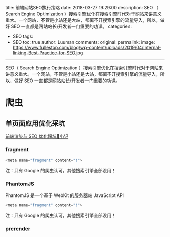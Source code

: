 title: 前端网站SEO执行策略
date: 2018-03-27 19:29:00
description: SEO （ Search Engine Optimization ）搜索引擎优化在搜索引擎时代对于网站来讲意义重大。一个网站，不管是小站还是大站，都离不开搜索引擎的流量导入，所以，做好 SEO 一直都是网站站长\开发者一门重要的功课。
categories:
- SEO
tags:
- SEO
toc: true
author: Luuman
comments:
original:
permalink: 
image: https://www.fullestop.com/blog/wp-content/uploads/2019/04/Internal-linking-Best-Practice-for-SEO.jpg
---
SEO（ Search Engine Optimization ）搜索引擎优化在搜索引擎时代对于网站来讲意义重大。一个网站，不管是小站还是大站，都离不开搜索引擎的流量导入，所以，做好 SEO 一直都是网站站长\开发者一门重要的功课。
<!-- more -->

# 爬虫

## 单页面应用优化采坑
[前端渲染与 SEO 优化踩坑小记](https://juejin.im/entry/57c532e58ac247006354bc3b "Vue 后台SEO优化")
### fragment

``` javascript
<meta name="fragment" content="!">
```
注：只有 Google 的爬虫认可，其他搜索引擎全部没用！

### PhantomJS
PhantomJS 是一个基于 WebKit 的服务器端 JavaScript API

``` javascript
<meta name="fragment" content="!">
```
注：只有 Google 的爬虫认可，其他搜索引擎全部没用！

### [prerender](https://prerender.io/ "prerender-for-seo")

